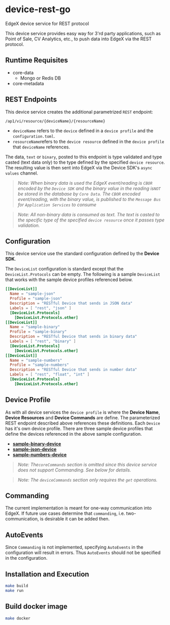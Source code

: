 # device-rest-go
EdgeX device service for REST protocol

This device service provides easy way for 3'rd party applications, such as Point of Sale, CV Analytics, etc., to push data into EdgeX via the REST protocol. 

## Runtime Requisites

- core-data
  - Mongo or Redis DB
- core-metadata

## REST Endpoints

This device service creates the additional parametrized `REST` endpoint:

```
/ap1/vi/resource/{deviceName}/{resourceName}
```

- `deviceName` refers to the `device` defined in a `device profile` and the `configuration.toml`.
- `resourceName`refers to the `device resource` defined in the `device profile` that `deviceName` references.

The data, `text` or `binary`,  posted to this endpoint is type validated and type casted (text data only) to the type defined by the specified `device resource`. The resulting value is then sent into EdgeX via the Device SDK's `async values` channel. 

> *Note: When binary data is used the EdgeX event/reading is `CBOR` encoded by the `Device SDK` and the binary value in the reading is`NOT` be stored in the database by `Core Data`. The `CBOR` encoded event/reading, with the binary value, is published to the `Message Bus` for `Application Services` to consume*

> *Note: All non-binary data is consumed as text. The text is casted to the specific type of the specified `device resource` once it passes type validation.*

## Configuration

This device service use the standard configuration defined by the **Device SDK**. 

The `DeviceList` configuration is standard except that the `DeviceList.Protocols` can be empty. The following is a sample `DeviceList` that works with the sample device profiles referenced below.

```toml
[[DeviceList]]
  Name = "sample-json"
  Profile = "sample-json"
  Description = "RESTful Device that sends in JSON data"
  Labels = [ "rest", "json" ]
  [DeviceList.Protocols]
    [DeviceList.Protocols.other]
[[DeviceList]]
  Name = "sample-binary"
  Profile = "sample-binary"
  Description = "RESTful Device that sends in binary data"
  Labels = [ "rest", "binary" ]
  [DeviceList.Protocols]
    [DeviceList.Protocols.other]    
[[DeviceList]]
  Name = "sample-numbers"
  Profile = "sample-numbers"
  Description = "RESTful Device that sends in number data"
  Labels = [ "rest", "float", "int" ]
  [DeviceList.Protocols]
    [DeviceList.Protocols.other]
```

## Device Profile

As with all device services the `device profile` is where the **Device Name**, **Device Resources** and **Device Commands** are define. The parameterized REST endpoint described above references these definitions. Each `Device` has it's own device profile. There are three sample device profiles that define the devices referenced in the above sample configuration.

- **[sample-binary-device](./cmd/res/)**
- [**sample-json-device**](./cmd/res/sample-json-device.yaml)
- [**sample-numbers-device**](./cmd/res/sample-numbers-device.yaml)

> *Note: The`coreCommands` section is omitted since this device service does not support Commanding. See below for details.* 

> *Note: The `deviceCommands` section only requires the `get` operations.*

## Commanding

The current implementation is meant for one-way communication into EdgeX. If future use cases determine that `commanding`, i.e. two-communication, is desirable it can be added then.

## AutoEvents

Since `Commanding` is not implemented, specifying `AutoEvents` in the configuration will result in errors. Thus `AutoEvents` should not be specified in the configuration.

## Installation and Execution

```bash
make build
make run
```

## Build docker image

```bash
make docker
```

